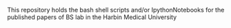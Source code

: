 This repository holds the bash shell scripts and/or IpythonNotebooks for 
the published papers of BS lab in the Harbin Medical University
